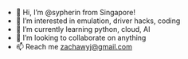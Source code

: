 - 👋 Hi, I’m @sypherin from Singapore!
- 👀 I’m interested in emulation, driver hacks, coding
- 🌱 I’m currently learning python, cloud, AI
- 💞️ I’m looking to collaborate on anything
- 📫 Reach me zachawyj@gmail.com 

<!---
sypherin/sypherin is a ✨ special ✨ repository because its `README.md` (this file) appears on your GitHub profile.
You can click the Preview link to take a look at your changes.
--->
